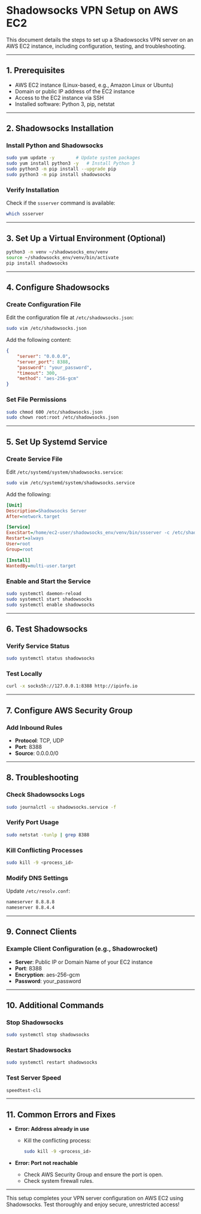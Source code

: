 
# Shadowsocks VPN Setup on AWS EC2

This document details the steps to set up a Shadowsocks VPN server on an AWS EC2 instance, including configuration, testing, and troubleshooting.

---

## 1. Prerequisites

- AWS EC2 instance (Linux-based, e.g., Amazon Linux or Ubuntu)
- Domain or public IP address of the EC2 instance
- Access to the EC2 instance via SSH
- Installed software: Python 3, pip, netstat

---

## 2. Shadowsocks Installation

### Install Python and Shadowsocks
```bash
sudo yum update -y        # Update system packages
sudo yum install python3 -y   # Install Python 3
sudo python3 -m pip install --upgrade pip
sudo python3 -m pip install shadowsocks
```

### Verify Installation
Check if the `ssserver` command is available:
```bash
which ssserver
```

---

## 3. Set Up a Virtual Environment (Optional)
```bash
python3 -m venv ~/shadowsocks_env/venv
source ~/shadowsocks_env/venv/bin/activate
pip install shadowsocks
```

---

## 4. Configure Shadowsocks

### Create Configuration File
Edit the configuration file at `/etc/shadowsocks.json`:
```bash
sudo vim /etc/shadowsocks.json
```

Add the following content:
```json
{
    "server": "0.0.0.0",
    "server_port": 8388,
    "password": "your_password",
    "timeout": 300,
    "method": "aes-256-gcm"
}
```

### Set File Permissions
```bash
sudo chmod 600 /etc/shadowsocks.json
sudo chown root:root /etc/shadowsocks.json
```

---

## 5. Set Up Systemd Service

### Create Service File
Edit `/etc/systemd/system/shadowsocks.service`:
```bash
sudo vim /etc/systemd/system/shadowsocks.service
```

Add the following:
```ini
[Unit]
Description=Shadowsocks Server
After=network.target

[Service]
ExecStart=/home/ec2-user/shadowsocks_env/venv/bin/ssserver -c /etc/shadowsocks.json
Restart=always
User=root
Group=root

[Install]
WantedBy=multi-user.target
```

### Enable and Start the Service
```bash
sudo systemctl daemon-reload
sudo systemctl start shadowsocks
sudo systemctl enable shadowsocks
```

---

## 6. Test Shadowsocks

### Verify Service Status
```bash
sudo systemctl status shadowsocks
```

### Test Locally
```bash
curl -x socks5h://127.0.0.1:8388 http://ipinfo.io
```

---

## 7. Configure AWS Security Group

### Add Inbound Rules
- **Protocol**: TCP, UDP
- **Port**: 8388
- **Source**: 0.0.0.0/0

---

## 8. Troubleshooting

### Check Shadowsocks Logs
```bash
sudo journalctl -u shadowsocks.service -f
```

### Verify Port Usage
```bash
sudo netstat -tunlp | grep 8388
```

### Kill Conflicting Processes
```bash
sudo kill -9 <process_id>
```

### Modify DNS Settings
Update `/etc/resolv.conf`:
```bash
nameserver 8.8.8.8
nameserver 8.8.4.4
```

---

## 9. Connect Clients

### Example Client Configuration (e.g., Shadowrocket)
- **Server**: Public IP or Domain Name of your EC2 instance
- **Port**: 8388
- **Encryption**: aes-256-gcm
- **Password**: your_password

---

## 10. Additional Commands

### Stop Shadowsocks
```bash
sudo systemctl stop shadowsocks
```

### Restart Shadowsocks
```bash
sudo systemctl restart shadowsocks
```

### Test Server Speed
```bash
speedtest-cli
```

---

## 11. Common Errors and Fixes

- **Error: Address already in use**
  - Kill the conflicting process:
    ```bash
    sudo kill -9 <process_id>
    ```

- **Error: Port not reachable**
  - Check AWS Security Group and ensure the port is open.
  - Check system firewall rules.

---

This setup completes your VPN server configuration on AWS EC2 using Shadowsocks. Test thoroughly and enjoy secure, unrestricted access!
